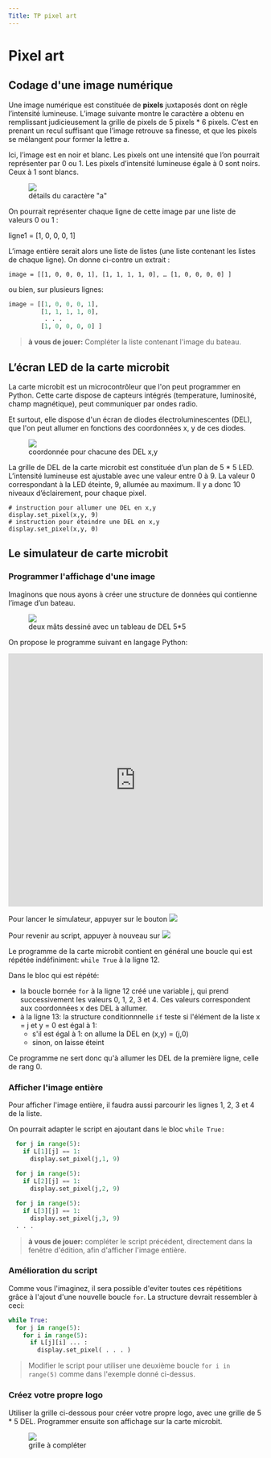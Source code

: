 ```yaml
---
Title: TP pixel art
---
```


# Pixel art
## Codage d'une image numérique
Une image numérique est constituée de **pixels** juxtaposés dont on règle l’intensité lumineuse. 
L’image suivante montre le caractère a obtenu en remplissant judicieusement la grille de pixels de 5 pixels * 6 pixels.
C’est en prenant un recul suffisant que l’image retrouve sa finesse, et que les pixels se mélangent pour former la lettre a.

Ici, l’image est en noir et blanc. Les pixels ont une intensité que l’on pourrait représenter par 0 ou 1.
Les pixels d’intensité lumineuse égale à 0 sont noirs. Ceux à 1 sont blancs.

<figure>
  <div>
  <img src="../images/Abitmap.png">
  <figcaption>détails du caractère "a"</figcaption>
</div>
</figure>

On pourrait représenter chaque ligne de cette image par une liste de valeurs 0 ou 1 :

ligne1 = [1, 0, 0, 0, 1]

L’image entière serait alors une liste de listes (une liste contenant les listes de chaque ligne).
On donne ci-contre un extrait :

`image = [[1, 0, 0, 0, 1], [1, 1, 1, 1, 0], … [1, 0, 0, 0, 0] ]`

ou bien, sur plusieurs lignes:

```python
image = [[1, 0, 0, 0, 1],
         [1, 1, 1, 1, 0],
          . . .  
         [1, 0, 0, 0, 0] ]
``` 

> **à vous de jouer:** Compléter la liste contenant l'image du bateau. 

## L’écran LED de la carte microbit
La carte microbit est un microcontrôleur que l'on peut programmer en Python. Cette carte dispose de capteurs intégrés (temperature, luminosité, champ magnétique), peut communiquer par ondes radio.

Et surtout, elle dispose d'un écran de diodes électroluminescentes (DEL), que l'on peut allumer en fonctions des coordonnées x, y de ces diodes.

<figure>
  <div>
  <img src="../images/display.png">
  <figcaption>coordonnée pour chacune des DEL x,y</figcaption>
</div>
</figure>

La grille de DEL de la carte microbit est constituée d’un plan de 5 * 5 LED.
L’intensité lumineuse est ajustable avec une valeur entre 0 à 9. 
La valeur 0 correspondant à la LED éteinte, 9, allumée au maximum.
Il y a donc 10 niveaux d’éclairement, pour chaque pixel.

```
# instruction pour allumer une DEL en x,y
display.set_pixel(x,y, 9)
# instruction pour éteindre une DEL en x,y
display.set_pixel(x,y, 0)
```

## Le simulateur de carte microbit
### Programmer l'affichage d'une image
Imaginons que nous ayons à créer une structure de données qui contienne l’image d’un bateau. 

<figure>
  <div>
  <img src="../images/boat.png">
  <figcaption>deux mâts dessiné avec un tableau de DEL 5*5</figcaption>
</div>
</figure>

On propose le programme suivant en langage Python:



<iframe width='100%' height='500' allowfullscreen frameborder='0' style='border:1px #d6d6d6 solid;' src="https://fr.vittascience.com/microbit/?link=606cc7ccd1533&mode=code"></iframe>

Pour lancer le simulateur, appuyer sur le bouton ![](../images/play.png)

Pour revenir au script, appuyer à nouveau sur ![](../images/play.png)

Le programme de la carte microbit contient en général une boucle qui est répétée indéfiniment: `while True` à la ligne 12.

Dans le bloc qui est répété:

* la boucle bornée `for` à la ligne 12 créé une variable j, qui prend successivement les valeurs 0, 1, 2, 3 et 4. Ces valeurs correspondent aux coordonnées x des DEL à allumer.
* à la ligne 13: la structure conditionnnelle `if` teste si l'élément de la liste x = j et y = 0 est égal à 1:
  * s'il est égal à 1: on allume la DEL en (x,y) = (j,0)
  * sinon, on laisse éteint

Ce programme ne sert donc qu'à allumer les DEL de la première ligne, celle de rang 0.

### Afficher l'image entière
Pour afficher l'image entière, il faudra aussi parcourir les lignes 1, 2, 3 et 4 de la liste.

On pourrait adapter le script en ajoutant dans le bloc `while True:`

```python
  for j in range(5):
    if L[1][j] == 1:
      display.set_pixel(j,1, 9)
  
  for j in range(5):
    if L[2][j] == 1:
      display.set_pixel(j,2, 9)

  for j in range(5):
    if L[3][j] == 1:
      display.set_pixel(j,3, 9)
  . . .
``` 

> **à vous de jouer:** compléter le script précédent, directement dans la fenêtre d'édition, afin d'afficher l'image entière.

### Amélioration du script
Comme vous l'imaginez, il sera possible d'eviter toutes ces répétitions grâce à l'ajout d'une nouvelle boucle `for`. La structure devrait ressembler à ceci:

```python
while True:
  for j in range(5):
    for i in range(5):
      if L[j][i] ... : 
        display.set_pixel( . . . )
```

> Modifier le script pour utiliser une deuxième boucle `for i in range(5)` comme dans l'exemple donné ci-dessus.


### Créez votre propre logo
Utiliser la grille ci-dessous pour créer votre propre logo, avec une grille de 5 * 5 DEL. Programmer ensuite son affichage sur la carte microbit.

<figure>
  <div>
  <img src="../images/grille.png">
  <figcaption>grille à compléter</figcaption>
</div>
</figure>
